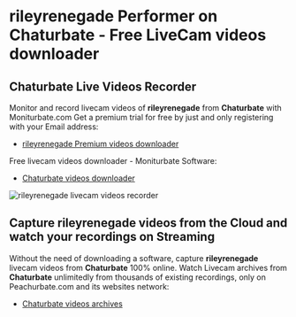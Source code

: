 # rileyrenegade Performer on Chaturbate - Free LiveCam videos downloader

## Chaturbate Live Videos Recorder

Monitor and record livecam videos of **rileyrenegade** from **Chaturbate** with Moniturbate.com
Get a premium trial for free by just and only registering with your Email address:
* [rileyrenegade Premium videos downloader](https://moniturbate.com/request-demo-licence-key.html)

Free livecam videos downloader - Moniturbate Software:
* [Chaturbate videos downloader](https://moniturbate.com/moniturbate-download-software.html)

![rileyrenegade livecam videos recorder](https://peachurnet.com/templates/moniturbate-software.png)


## Capture rileyrenegade videos from the Cloud and watch your recordings on Streaming

Without the need of downloading a software, capture **rileyrenegade** livecam videos from **Chaturbate** 100% online.
Watch Livecam archives from **Chaturbate** unlimitedly from thousands of existing recordings, only on Peachurbate.com and its websites network:
* [Chaturbate videos archives](https://peachurnet.com/)